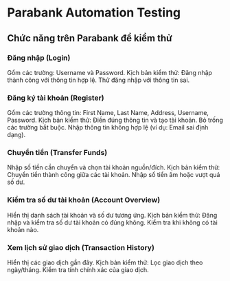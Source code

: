 # Parabank Automation Testing

## Chức năng trên Parabank để kiểm thử
### Đăng nhập (Login)

Gồm các trường: Username và Password.
Kịch bản kiểm thử:
Đăng nhập thành công với thông tin hợp lệ.
Thử đăng nhập với thông tin sai.

### Đăng ký tài khoản (Register)

Gồm các trường thông tin: First Name, Last Name, Address, Username, Password.
Kịch bản kiểm thử:
Điền đúng thông tin và tạo tài khoản.
Bỏ trống các trường bắt buộc.
Nhập thông tin không hợp lệ (ví dụ: Email sai định dạng).

### Chuyển tiền (Transfer Funds)

Nhập số tiền cần chuyển và chọn tài khoản nguồn/đích.
Kịch bản kiểm thử:
Chuyển tiền thành công giữa các tài khoản.
Nhập số tiền âm hoặc vượt quá số dư.

### Kiểm tra số dư tài khoản (Account Overview)

Hiển thị danh sách tài khoản và số dư tương ứng.
Kịch bản kiểm thử:
Đăng nhập và kiểm tra số dư tài khoản có đúng không.
Kiểm tra khi không có tài khoản nào.

### Xem lịch sử giao dịch (Transaction History)

Hiển thị các giao dịch gần đây.
Kịch bản kiểm thử:
Lọc giao dịch theo ngày/tháng.
Kiểm tra tính chính xác của giao dịch.
